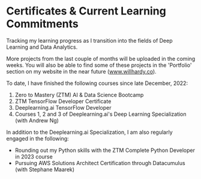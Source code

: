 # Certificates & Current Learning Commitments
Tracking my learning progress as I transition into the fields of Deep Learning and Data Analytics. 

More projects from the last couple of months will be uploaded in the coming weeks. You will also be able to find some of these projects in the 'Portfolio' section on my website in the near future (www.willhardy.co).

To date, I have finished the following courses since late December, 2022:
1) Zero to Mastery (ZTM) AI & Data Science Bootcamp
2) ZTM TensorFlow Developer Certificate
3) Deeplearning.ai TensorFlow Developer
4) Courses 1, 2 and 3 of Deeplearning.ai's Deep Learning Specialization (with Andrew Ng)

In addition to the Deeplearning.ai Specialization, I am also regularly engaged in the following:
- Rounding out my Python skills with the ZTM Complete Python Developer in 2023 course
- Pursuing AWS Solutions Architect Certification through Datacumulus (with Stephane Maarek)
